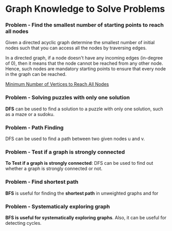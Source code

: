 # Graph Knowledge to Solve Problems

### Problem - Find the smallest number of starting points to reach all nodes

Given a directed acyclic graph determine the smallest number of initial nodes such that you can access all the nodes by traversing edges.

In a directed graph, if a node doesn't have any incoming edges (in-degree of 0), then it means that the node cannot be reached from any other node. Hence, such nodes are mandatory starting points to ensure that every node in the graph can be reached.

[Minimum Number of Vertices to Reach All Nodes](https://leetcode.com/problems/minimum-number-of-vertices-to-reach-all-nodes/)



### Problem - **Solving puzzles with only one solution**

**DFS** can be used to find a solution to a puzzle with only one solution, such as a maze or a sudoku.



### Problem - **Path Finding**

DFS can be used to find a path between two given nodes u and v.



### Problem - Test if a graph is strongly connected

**To Test if a graph is strongly connected**: DFS can be used to find out whether a graph is strongly connected or not.



### Problem - Find shortest path

**BFS** is useful for finding the **shortest path** in unweighted graphs and for&#x20;



### **Problem - Systematicaly exploring graph**

**BFS is useful for systematically exploring graphs**. Also, it can be useful for detecting cycles.



